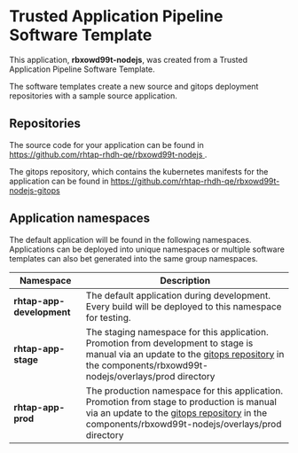 # Trusted Application Pipeline Software Template

This application, **rbxowd99t-nodejs**, was created from a Trusted Application Pipeline Software Template.

The software templates create a new source and gitops deployment repositories with a sample source application. 

## Repositories

The source code for your application can be found in [https://github.com/rhtap-rhdh-qe/rbxowd99t-nodejs ](https://github.com/rhtap-rhdh-qe/rbxowd99t-nodejs ).
 
The gitops repository, which contains the kubernetes manifests for the application can be found in 
[https://github.com/rhtap-rhdh-qe/rbxowd99t-nodejs-gitops ](https://github.com/rhtap-rhdh-qe/rbxowd99t-nodejs-gitops ) 

## Application namespaces 

The default application will be found in the following namespaces. Applications can be deployed into unique namespaces or multiple software templates can also bet generated into the same group namespaces.  

|  Namespace   |  Description   |  
| -------- | -------- |   
| **rhtap-app-development** | The default application during development. Every build will be deployed to this namespace for testing. | 
| **rhtap-app-stage** | The staging namespace for this application. Promotion from development to stage is manual via an update to the [gitops repository](https://github.com/rhtap-rhdh-qe/rbxowd99t-nodejs-gitops ) in the components/rbxowd99t-nodejs/overlays/prod directory |  
| **rhtap-app-prod** | The production namespace for this application. Promotion from stage to production is manual via an update to the [gitops repository](https://github.com/rhtap-rhdh-qe/rbxowd99t-nodejs-gitops ) in the components/rbxowd99t-nodejs/overlays/prod directory | 
